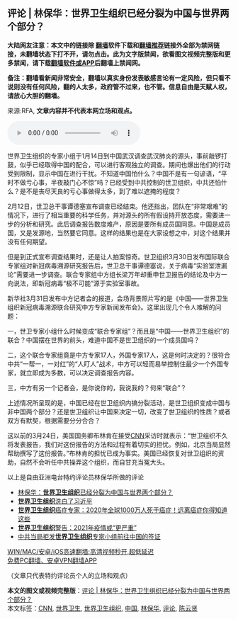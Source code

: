  <h2>评论 | 林保华：世界卫生组织已经分裂为中国与世界两个部分？</h2> <p class="notice"><b>大陆网友注意：本文中的链接除 <a href="https://github.com/bannedbook/fanqiang" >翻墙</a>软件下载和<a href="https://github.com/killgcd/justmysocks/blob/master/README.md">翻墙推荐</a>链接外全部为禁网链接，未翻墙状态下打不开，请勿点击。此为文字版禁闻，欲看图文视频完整版和更多禁闻，请下载<a href="https://github.com/bannedbook/fanqiang">翻墙软件或APP</a>后翻墙上禁闻网。</p><p>备注：翻墙看新闻非常安全，翻墙以真实身份发表敏感言论有一定风险，但只看不说则没有任何风险，翻的人太多，政府管不过来，也不管。信息自由是天赋人权，请放心大胆的翻墙。</b></p>  <div class="entry"> <p>来源:RFA, <strong>文章内容并不代表本网立场和观点。</strong></p> <p>             <audio controls="controls" preload="metadata" src="https://www.rfa.org/mandarin/pinglun/linbaohua/lbh-04022021104835.html/@@stream" type="audio/mpeg"></audio></p> <p>&#19990;&#30028;&#21355;&#29983;&#32452;&#32455;&#30340;&#19987;&#23478;&#23567;&#32452;&#20110;1&#26376;14&#26085;&#21040;&#20013;&#22269;&#27494;&#27721;&#35843;&#26597;&#27494;&#27721;&#32954;&#28814;&#30340;&#28304;&#22836;&#65292;&#20107;&#21069;&#25970;&#38179;&#25171;&#40723;&#65292;&#20284;&#20046;&#24050;&#32463;&#21462;&#24471;&#20013;&#22269;&#30340;&#37197;&#21512;&#65292;&#21487;&#20197;&#36827;&#34892;&#23458;&#35266;&#29420;&#31435;&#30340;&#35843;&#26597;&#12290;&#26399;&#38388;&#20063;&#29190;&#20986;&#20182;&#20204;&#30340;&#34892;&#21160;&#21463;&#21040;&#38480;&#21046;&#65292;&#26174;&#31034;&#20013;&#22269;&#22312;&#36827;&#34892;&#24178;&#25200;&#12290;&#19981;&#30693;&#36947;&#20013;&#22269;&#24597;&#20160;&#20040;&#65311;&#20013;&#22269;&#19981;&#26159;&#26377;&#19968;&#21477;&#35866;&#35821;&#65292;&#8220;&#24179;&#26102;&#19981;&#20570;&#20111;&#24515;&#20107;&#65292;&#21322;&#22812;&#25970;&#38376;&#24515;&#19981;&#24778;&#8221;&#21527;&#65311;&#24050;&#32463;&#21463;&#21040;&#20013;&#20849;&#25511;&#21046;&#30340;&#19990;&#21355;&#32452;&#32455;&#65292;&#20013;&#20849;&#36824;&#24597;&#20160;&#20040;&#65311;&#26159;&#19981;&#26159;&#20007;&#23613;&#22825;&#33391;&#30340;&#20111;&#24515;&#20107;&#20570;&#24471;&#22826;&#22810;&#65292;&#21040;&#20102;&#38590;&#20197;&#36974;&#25513;&#30340;&#31243;&#24230;&#65311;</p>  <p>2&#26376;12&#26085;&#65292;&#19990;&#21355;&#24635;&#24178;&#20107;&#35885;&#24503;&#22622;&#23459;&#24067;&#35843;&#26597;&#24050;&#32463;&#32467;&#26463;&#12290;&#20182;&#36824;&#25351;&#20986;&#65292;&#22242;&#38431;&#22312;&#8220;&#38750;&#24120;&#33392;&#38590;&#8221;&#30340;&#24773;&#20917;&#19979;&#65292;&#36827;&#34892;&#20102;&#30456;&#24403;&#37325;&#35201;&#30340;&#31185;&#23398;&#20219;&#21153;&#65292;&#24182;&#23545;&#28304;&#22836;&#30340;&#25152;&#26377;&#20551;&#35774;&#25345;&#24320;&#25918;&#24577;&#24230;&#65292;&#38656;&#35201;&#36827;&#19968;&#27493;&#30340;&#20998;&#26512;&#21644;&#30740;&#31350;&#12290;&#27492;&#21518;&#35843;&#26597;&#25253;&#21578;&#25968;&#24230;&#38590;&#20135;&#65292;&#21407;&#22240;&#26159;&#35201;&#25152;&#26377;&#25104;&#21592;&#22269;&#21516;&#24847;&#12290;&#20013;&#22269;&#26159;&#25104;&#21592;&#22269;&#65292;&#21448;&#26159;&#21457;&#28304;&#22320;&#65292;&#24403;&#28982;&#35201;&#23427;&#21516;&#24847;&#12290;&#36825;&#26679;&#30340;&#32467;&#26524;&#20063;&#26159;&#22312;&#22823;&#23478;&#35774;&#24819;&#20043;&#20013;&#65292;&#23545;&#36825;&#20010;&#32467;&#26524;&#24182;&#27809;&#26377;&#20219;&#20309;&#26399;&#26395;&#12290;</p> <p>&#20294;&#26159;&#21040;&#27491;&#24335;&#23459;&#24067;&#35843;&#26597;&#32467;&#26524;&#26102;&#65292;&#36824;&#26159;&#35753;&#20154;&#25293;&#26696;&#24778;&#22855;&#12290;&#19990;&#21355;&#32452;&#32455;3&#26376;30&#26085;&#21457;&#24067;&#22269;&#38469;&#32852;&#21512;&#19987;&#23478;&#32452;&#23545;&#26032;&#20896;&#30149;&#27602;&#28335;&#28304;&#30740;&#31350;&#25253;&#21578;&#21518;&#65292;&#19990;&#21355;&#24635;&#24178;&#20107;&#35885;&#24503;&#22622;&#35828;&#65292;&#20851;&#20110;&#30149;&#27602;&#8220;&#23454;&#39564;&#23460;&#27844;&#28431;&#35770;&#8221;&#38656;&#35201;&#36827;&#19968;&#27493;&#35843;&#26597;&#12290;&#32852;&#21512;&#19987;&#23478;&#32452;&#20013;&#26041;&#32452;&#38271;&#26753;&#19975;&#24180;&#21364;&#37325;&#30003;&#19990;&#21355;&#25253;&#21578;&#30340;&#32467;&#35770;&#21450;&#20013;&#26041;&#19968;&#21521;&#35828;&#27861;&#65292;&#21363;&#26032;&#20896;&#30149;&#27602;&#8220;&#26497;&#19981;&#21487;&#33021;&#8221;&#28304;&#20110;&#23454;&#39564;&#23460;&#20107;&#25925;&#12290;</p> <p>&#26032;&#21326;&#31038;3&#26376;31&#26085;&#21457;&#24067;&#20013;&#26041;&#35760;&#32773;&#20250;&#30340;&#25253;&#36947;&#65292;&#20250;&#22330;&#32972;&#26223;&#29031;&#29255;&#20889;&#30340;&#26159;&#12298;&#20013;&#22269;&#8212;&#8212;&#19990;&#30028;&#21355;&#29983;&#32452;&#32455;&#26032;&#20896;&#30149;&#27602;&#28335;&#28304;&#32852;&#21512;&#30740;&#31350;&#20013;&#26041;&#19987;&#23478;&#26032;&#38395;&#21457;&#24067;&#20250;&#12299;&#12290;&#36825;&#37324;&#20986;&#29616;&#20960;&#20010;&#20196;&#20154;&#38590;&#35299;&#30340;&#38382;&#39064;&#65306;</p>  <p>&#19968;&#65292;&#19990;&#21355;&#19987;&#23478;&#23567;&#32452;&#20160;&#20040;&#26102;&#20505;&#21464;&#25104;&#8220;&#32852;&#21512;&#19987;&#23478;&#32452;&#8221;&#65311;&#32780;&#19988;&#26159;&#8220;&#20013;&#22269;&#8212;&#8212;&#19990;&#30028;&#21355;&#29983;&#32452;&#32455;&#8221;&#30340;&#32852;&#21512;&#65311;&#20013;&#22269;&#25670;&#22312;&#19990;&#30028;&#30340;&#21069;&#22836;&#65292;&#38590;&#36947;&#20013;&#22269;&#19981;&#26159;&#19990;&#21355;&#32452;&#32455;&#30340;&#19968;&#20010;&#25104;&#21592;&#22269;&#21527;&#65311;</p> <p>&#20108;&#65292;&#36825;&#20010;&#32852;&#21512;&#19987;&#23478;&#32452;&#31455;&#26159;&#20013;&#26041;&#19987;&#23478;17&#20154;&#65292;&#22806;&#22269;&#19987;&#23478;17&#20154;&#65292;&#36825;&#26159;&#20309;&#26102;&#20915;&#23450;&#30340;&#65311;&#24456;&#31526;&#21512;&#20013;&#20849;&#8220;&#19968;&#24110;&#19968;&#65292;&#19968;&#23545;&#32418;&#8221;&#30340;&#8220;&#20154;&#30447;&#20154;&#8221;&#25112;&#26415;&#65292;&#20013;&#26041;&#21487;&#20197;&#36731;&#32780;&#26131;&#20030;&#25511;&#21046;&#20303;&#26368;&#23569;&#19968;&#20010;&#22806;&#22269;&#19987;&#23478;&#65292;&#23601;&#31435;&#21363;&#25104;&#20026;&#22810;&#25968;&#65292;&#21487;&#20197;&#20915;&#23450;&#35843;&#26597;&#25253;&#21578;&#20869;&#23481;&#12290;</p> <p>&#19977;&#65292;&#20013;&#26041;&#26377;&#21478;&#19968;&#20010;&#35760;&#32773;&#20250;&#65292;&#26159;&#20320;&#35828;&#20320;&#30340;&#65292;&#25105;&#35828;&#25105;&#30340;&#65311;&#20309;&#26469;&#8220;&#32852;&#21512;&#8221;&#65311;</p>  <p>&#19978;&#36848;&#24773;&#20917;&#25152;&#21576;&#29616;&#30340;&#26159;&#65292;&#20013;&#22269;&#24050;&#32463;&#22312;&#19990;&#21355;&#32452;&#32455;&#20869;&#25630;&#20998;&#35010;&#27963;&#21160;&#65292;&#26159;&#19990;&#21355;&#32452;&#32455;&#21464;&#25104;&#20013;&#22269;&#19982;&#38750;&#20013;&#22269;&#20004;&#20010;&#37096;&#20998;&#65311;&#36824;&#26159;&#19990;&#21355;&#32452;&#32455;&#35753;&#20013;&#22269;&#26469;&#20915;&#23450;&#19968;&#20999;&#65292;&#25913;&#21464;&#20102;&#19990;&#21355;&#32452;&#32455;&#30340;&#24615;&#36136;&#65311;&#25110;&#32773;&#21452;&#26041;&#26377;&#40664;&#22865;&#65292;&#26681;&#25454;&#38656;&#35201;&#20998;&#20998;&#21512;&#21512;&#65311;</p> <p>&#36825;&#20197;&#21069;&#30340;3&#26376;24&#26085;&#65292;&#32654;&#22269;&#22269;&#21153;&#21375;&#24067;&#26519;&#32943;&#22312;&#25509;&#21463;<a href="https://www.bannedbook.org/bnews/tag/cnn/" class="st_tag internal_tag" rel="tag" title="标签 CNN 下的日志">CNN</a>&#37319;&#35775;&#26102;&#23601;&#34920;&#31034;&#65306;&#8220;&#19990;&#21355;&#32452;&#32455;&#19981;&#20037;&#23558;&#21457;&#34920;&#25253;&#21578;&#65292;&#25105;&#20204;&#23545;&#36825;&#20221;&#25253;&#21578;&#30340;&#26041;&#27861;&#21644;&#36807;&#31243;&#26377;&#30528;&#20999;&#23454;&#30340;&#25285;&#24551;&#12290;&#20363;&#22914;&#65292;&#21271;&#20140;&#24403;&#23616;&#26174;&#28982;&#24110;&#21161;&#25776;&#20889;&#20102;&#36825;&#20221;&#25253;&#21578;&#12290;&#8221;&#24067;&#26519;&#32943;&#30340;&#25285;&#24551;&#24050;&#25104;&#20026;&#20107;&#23454;&#12290;&#32654;&#22269;&#24050;&#32463;&#24674;&#22797;&#23545;&#19990;&#21355;&#32452;&#32455;&#30340;&#36164;&#21161;&#65292;&#33258;&#28982;&#19981;&#20250;&#21548;&#20219;&#20013;&#20849;&#25805;&#24324;&#36825;&#20010;&#32452;&#32455;&#65292;&#32780;&#33258;&#29976;&#20805;&#24403;&#20900;&#22823;&#22836;&#12290;</p> <p>&#20197;&#19978;&#26159;&#33258;&#30001;&#20122;&#27954;&#30005;&#21488;&#29305;&#32422;&#35780;&#35770;&#21592;&#26519;&#20445;&#21326;&#25152;&#20570;&#30340;&#35780;&#35770;</p>  <ul class='op-related-articles' title='相关阅读'> <li><a href='https://www.bannedbook.org/bnews/baitai/20210403/1518412.html' target='_blank'>林保华：<b>世界卫生组织</b>已经分裂为中国与世界两个部分？</a></li> <li><a href='https://www.bannedbook.org/bnews/baitai/20210211/1485647.html' target='_blank'><b>世界卫生组织</b>洗白了习近平</a></li> <li><a href='https://www.bannedbook.org/bnews/health/20210207/1483070.html' target='_blank'><b>世界卫生组织</b>癌症专家：2020年全球1000万人死于癌症！远离癌症你得知道这些</a></li> <li><a href='https://www.bannedbook.org/bnews/cnnews/20210115/1468248.html' target='_blank'><b>世界卫生组织</b>警告：2021年疫情或“更严重”</a></li> <li><a href='https://www.bannedbook.org/bnews/renquan/xizang/20210108/1463649.html' target='_blank'>中共当局拒发<b>世界卫生组织</b>专家小组前往中国的签证</a></li> </ul> <p class="texttj"> <a href="https://github.com/bannedbook/fanqiang/wiki/V2ray%E6%9C%BA%E5%9C%BA" target="_blank">WIN/MAC/安卓/iOS高速翻墙:高清视频秒开,超低延迟</a><br/> <a href="https://github.com/bannedbook/fanqiang/wiki/%E7%A6%81%E9%97%BB%E7%BD%91%E5%AE%89%E5%8D%93%E7%BF%BB%E5%A2%99%E6%96%B0%E9%97%BBAPP" target="_blank">免费PC翻墙、安卓VPN翻墙APP</a></p><p>&#65288;&#25991;&#31456;&#21482;&#20195;&#34920;&#29305;&#32422;&#35780;&#35770;&#21592;&#20010;&#20154;&#30340;&#31435;&#22330;&#21644;&#35266;&#28857;&#65289;</p><a name='sharetosocial'></a>       <div><b>本文的图文或视频完整版</b>：<a href='https://www.bannedbook.org/bnews/comments/20210406/1520272.html'>评论 | 林保华：世界卫生组织已经分裂为中国与世界两个部分？</a></div>  </div><!--END ENTRY--> <div class="postfooter"> <div>本文标签：<a href="https://www.bannedbook.org/bnews/tag/cnn/" rel="tag">CNN</a>, <a href="https://www.bannedbook.org/bnews/tag/%E4%B8%96%E7%95%8C%E5%8D%AB%E7%94%9F/" rel="tag">世界卫生</a>, <a href="https://www.bannedbook.org/bnews/tag/%E4%B8%96%E7%95%8C%E5%8D%AB%E7%94%9F%E7%BB%84%E7%BB%87/" rel="tag">世界卫生组织</a>, <a href="https://www.bannedbook.org/bnews/tag/%E4%B8%AD%E5%9B%BD/" rel="tag">中国</a>, <a href="https://www.bannedbook.org/bnews/tag/%e6%9e%97%e4%bf%9d%e5%8d%8e/" rel="tag">林保华</a>, <a href="https://www.bannedbook.org/bnews/tag/%E8%AF%84%E8%AE%BA/" rel="tag">评论</a>, <a href="https://www.bannedbook.org/bnews/tag/%e9%99%88%e4%ba%91%e8%b4%a4/" rel="tag">陈云贤</a></div>  </div><!--END POSTFOOTER--> 